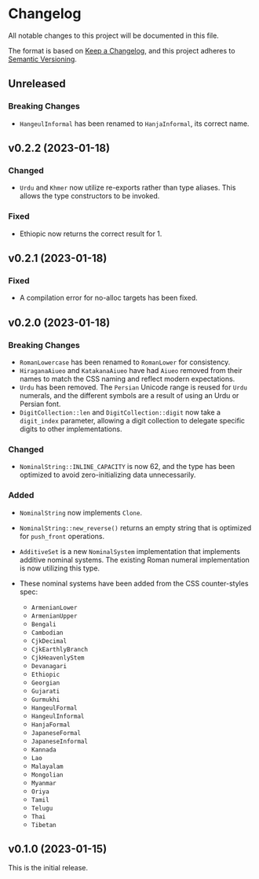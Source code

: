 # Changelog

All notable changes to this project will be documented in this file.

The format is based on [Keep a Changelog](https://keepachangelog.com/en/1.0.0/),
and this project adheres to [Semantic Versioning](https://semver.org/spec/v2.0.0.html).

<!-- markdownlint-disable no-duplicate-heading -->
## Unreleased

### Breaking Changes

- `HangeulInformal` has been renamed to `HanjaInformal`, its correct name.

## v0.2.2 (2023-01-18)

### Changed

- `Urdu` and `Khmer` now utilize re-exports rather than type aliases. This
  allows the type constructors to be invoked.

### Fixed

- Ethiopic now returns the correct result for 1.

## v0.2.1 (2023-01-18)

### Fixed

- A compilation error for no-alloc targets has been fixed.

## v0.2.0 (2023-01-18)

### Breaking Changes

- `RomanLowercase` has been renamed to `RomanLower` for consistency.
- `HiraganaAiueo` and `KatakanaAiueo` have had `Aiueo` removed from their names
  to match the CSS naming and reflect modern expectations.
- `Urdu` has been removed. The `Persian` Unicode range is reused for `Urdu`
  numerals, and the different symbols are a result of using an Urdu or Persian
  font.
- `DigitCollection::len` and `DigitCollection::digit` now take a `digit_index`
  parameter, allowing a digit collection to delegate specific digits to other
  implementations.

### Changed

- `NominalString::INLINE_CAPACITY` is now 62, and the type has been optimized to
  avoid zero-initializing data unnecessarily.

### Added

- `NominalString` now implements `Clone`.
- `NominalString::new_reverse()` returns an empty string that is optimized for
  `push_front` operations.
- `AdditiveSet` is a new `NominalSystem` implementation that implements additive
  nominal systems. The existing Roman numeral implementation is now utilizing
  this type.
- These nominal systems have been added from the CSS counter-styles spec:

  - `ArmenianLower`
  - `ArmenianUpper`
  - `Bengali`
  - `Cambodian`
  - `CjkDecimal`
  - `CjkEarthlyBranch`
  - `CjkHeavenlyStem`
  - `Devanagari`
  - `Ethiopic`
  - `Georgian`
  - `Gujarati`
  - `Gurmukhi`
  - `HangeulFormal`
  - `HangeulInformal`
  - `HanjaFormal`
  - `JapaneseFormal`
  - `JapaneseInformal`
  - `Kannada`
  - `Lao`
  - `Malayalam`
  - `Mongolian`
  - `Myanmar`
  - `Oriya`
  - `Tamil`
  - `Telugu`
  - `Thai`
  - `Tibetan`

## v0.1.0 (2023-01-15)

This is the initial release.
